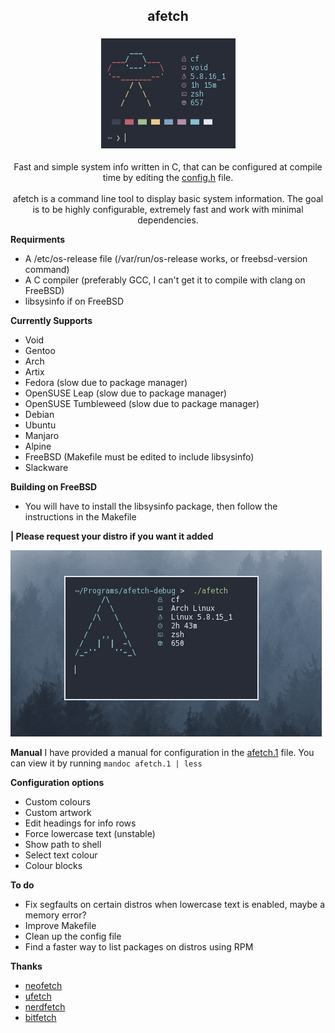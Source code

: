 <h2 align="center"> afetch </h2>
<!--- --!>
<h3 align="center"> <img src="https://raw.githubusercontent.com/13-CF/afetch/master/logo.png"> </h3>


<p align=center>Fast and simple system info written in C, that can be configured at compile time by editing the <a href="https://raw.githubusercontent.com/13-CF/afetch/master/config.h"> config.h</a> file. <br> <br>
afetch is a command line tool to display basic system information. The goal is to be highly configurable, extremely fast and work with minimal dependencies. </p>

**Requirments**
*  A /etc/os-release file (/var/run/os-release works, or freebsd-version command)
*  A C compiler (preferably GCC, I can't get it to compile with clang on FreeBSD)
*  libsysinfo if on FreeBSD

**Currently Supports**
*  Void
*  Gentoo
*  Arch
*  Artix
*  Fedora (slow due to package manager)
*  OpenSUSE Leap (slow due to package manager)
*  OpenSUSE Tumbleweed (slow due to package manager)
*  Debian
*  Ubuntu
*  Manjaro
*  Alpine
*  FreeBSD (Makefile must be edited to include libsysinfo)
*  Slackware

**Building on FreeBSD**
*  You will have to install the libsysinfo package, then follow the instructions in the Makefile


**| Please request your distro if you want it added**


![gif](preview.gif)

**Manual**
I have provided a manual for configuration in the [afetch.1](afetch.1) file. You can view it by running `mandoc afetch.1 | less`


**Configuration options**
*  Custom colours
*  Custom artwork
*  Edit headings for info rows
*  Force lowercase text (unstable)
*  Show path to shell
*  Select text colour
*  Colour blocks

**To do**
*  Fix segfaults on certain distros when lowercase text is enabled, maybe a memory error?
*  Improve Makefile
*  Clean up the config file
*  Find a faster way to list packages on distros using RPM

**Thanks**
*  [neofetch](https://github.com/dylanaraps/neofetch)
*  [ufetch](https://github.com/jschx/ufetch)
*  [nerdfetch](https://github.com/ThatOneCalculator/NerdFetch)
*  [bitfetch](https://gitlab.com/bit9tream/bitfetch)

